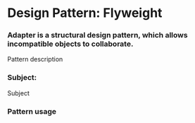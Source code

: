 # Design Pattern: Flyweight

### Adapter is a structural design pattern, which allows incompatible objects to collaborate.

Pattern description


### Subject:

Subject


### Pattern usage

```typescript

```
